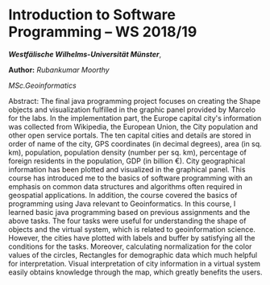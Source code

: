 Introduction to Software Programming – WS 2018/19
==============
***Westfälische Wilhelms-Universität Münster***, 

**Author:** *Rubankumar Moorthy*

*MSc.Geoinformatics*

Abstract:
The final java programming project focuses on creating the Shape objects and visualization fulfilled in the graphic panel provided by Marcelo for the labs. In the implementation part, the Europe capital city's information was collected from Wikipedia, the European Union, the City population and other open service portals. The ten capital cities and details are stored in order of name of the city, GPS coordinates (in decimal degrees), area (in sq. km), population, population density (number per sq. km), percentage of foreign residents in the population, GDP (in billion €). City geographical information has been plotted and visualized in the graphical panel. This course has introduced me to the basics of software programming with an emphasis on common data structures and algorithms often required in geospatial applications. In addition, the course covered the basics of programming using Java relevant to Geoinformatics. In this course, I learned basic java programming based on previous assignments and the above tasks. The four tasks were useful for understanding the shape of objects and the virtual system, which is related to geoinformation science. However, the cities have plotted with labels and buffer by satisfying all the conditions for the tasks. Moreover, calculating normalization for the color values of the circles, Rectangles for demographic data which much helpful for interpretation. Visual interpretation of city information in a virtual system easily obtains knowledge through the map, which greatly benefits the users.  